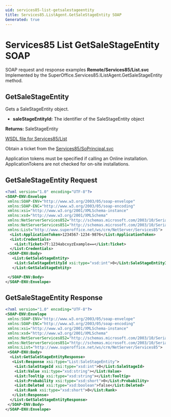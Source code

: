 ```yaml
---
uid: services85-list-getsalestageentity
title: Services85.ListAgent.GetSaleStageEntity SOAP
Generated: true
---
```


# Services85 List GetSaleStageEntity SOAP

SOAP request and response examples **Remote/Services85/List.svc**
Implemented by the <see cref="M:SuperOffice.Services85.IListAgent.GetSaleStageEntity">SuperOffice.Services85.IListAgent.GetSaleStageEntity</see> method.

## GetSaleStageEntity

Gets a SaleStageEntity object.

* **saleStageEntityId:** The identifier of the SaleStageEntity object

**Returns:** SaleStageEntity


[WSDL file for Services85/List](../Services85-List.md)

Obtain a ticket from the [Services85/SoPrincipal.svc](../SoPrincipal/index.md)

Application tokens must be specified if calling an Online installation. ApplicationTokens are not checked for on-site installations.

## GetSaleStageEntity Request

```xml
<?xml version="1.0" encoding="UTF-8"?>
<SOAP-ENV:Envelope
 xmlns:SOAP-ENV="http://www.w3.org/2003/05/soap-envelope"
 xmlns:SOAP-ENC="http://www.w3.org/2003/05/soap-encoding"
 xmlns:xsi="http://www.w3.org/2001/XMLSchema-instance"
 xmlns:xsd="http://www.w3.org/2001/XMLSchema"
 xmlns:NetServerServices852="http://schemas.microsoft.com/2003/10/Serialization/Arrays"
 xmlns:NetServerServices851="http://schemas.microsoft.com/2003/10/Serialization/"
 xmlns:List="http://www.superoffice.net/ws/crm/NetServer/Services85">
  <List:ApplicationToken>1234567-1234-9876</List:ApplicationToken>
  <List:Credentials>
    <List:Ticket>7T:1234abcxyzExample==</List:Ticket>
  </List:Credentials>
 <SOAP-ENV:Body>
   <List:GetSaleStageEntity>
    <List:SaleStageEntityId xsi:type="xsd:int">0</List:SaleStageEntityId>
   </List:GetSaleStageEntity>

 </SOAP-ENV:Body>
</SOAP-ENV:Envelope>

```


## GetSaleStageEntity Response

```xml
<?xml version="1.0" encoding="UTF-8"?>
<SOAP-ENV:Envelope
 xmlns:SOAP-ENV="http://www.w3.org/2003/05/soap-envelope"
 xmlns:SOAP-ENC="http://www.w3.org/2003/05/soap-encoding"
 xmlns:xsi="http://www.w3.org/2001/XMLSchema-instance"
 xmlns:xsd="http://www.w3.org/2001/XMLSchema"
 xmlns:NetServerServices852="http://schemas.microsoft.com/2003/10/Serialization/Arrays"
 xmlns:NetServerServices851="http://schemas.microsoft.com/2003/10/Serialization/"
 xmlns:List="http://www.superoffice.net/ws/crm/NetServer/Services85">
 <SOAP-ENV:Body>
  <List:GetSaleStageEntityResponse>
   <List:Response xsi:type="List:SaleStageEntity">
    <List:SaleStageId xsi:type="xsd:int">0</List:SaleStageId>
    <List:Value xsi:type="xsd:string"></List:Value>
    <List:Tooltip xsi:type="xsd:string"></List:Tooltip>
    <List:Probability xsi:type="xsd:short">0</List:Probability>
    <List:Deleted xsi:type="xsd:boolean">false</List:Deleted>
    <List:Rank xsi:type="xsd:short">0</List:Rank>
   </List:Response>
  </List:GetSaleStageEntityResponse>
 </SOAP-ENV:Body>
</SOAP-ENV:Envelope>

```

